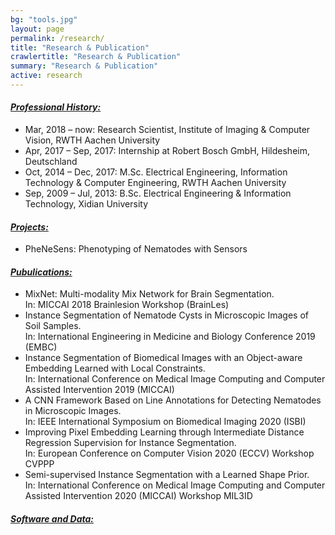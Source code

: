 ```yaml
---
bg: "tools.jpg"
layout: page
permalink: /research/
title: "Research & Publication"
crawlertitle: "Research & Publication"
summary: "Research & Publication"
active: research
---
```

<h4><i><u>Professional History:</u></i></h4>
<ul>
  <li><a class='pub_title'>Mar, 2018 – now: </a> Research Scientist, Institute of Imaging & Computer Vision, RWTH Aachen University</li>
  <li><a class='pub_title'>Apr, 2017 – Sep, 2017: </a> Internship at Robert Bosch GmbH, Hildesheim, Deutschland</li>
  <li><a class='pub_title'>Oct, 2014 – Dec, 2017: </a> M.Sc. Electrical Engineering, Information Technology & Computer Engineering, RWTH Aachen University</li>
  <li><a class='pub_title'>Sep, 2009 – Jul, 2013: </a> B.Sc. Electrical Engineering & Information Technology, Xidian University</li>
</ul>

<h4><i><u>Projects:</u></i></h4>
<ul>
  <li><a class='pub_title'>PheNeSens: </a> Phenotyping of Nematodes with Sensors</li>
</ul>

<h4><i><u>Pubulications:</u></i></h4>
<ul>
  <li><a class='pub_title'>MixNet: Multi-modality Mix Network for Brain Segmentation.</a> <br>In: MICCAI 2018 Brainlesion Workshop (BrainLes)</li>
  <li><a class='pub_title'>Instance Segmentation of Nematode Cysts in Microscopic Images of Soil Samples.</a> <br>In: International Engineering in Medicine and Biology Conference 2019 (EMBC)</li>
  <li><a class='pub_title'>Instance Segmentation of Biomedical Images with an Object-aware Embedding Learned with Local Constraints.</a> <br>In: International Conference on Medical Image Computing and Computer Assisted Intervention 2019 (MICCAI)</li>
  <li><a class='pub_title'>A CNN Framework Based on Line Annotations for Detecting Nematodes in Microscopic Images.</a> <br>In: IEEE International Symposium on Biomedical Imaging 2020 (ISBI)  </li>
  <li><a class='pub_title'>Improving Pixel Embedding Learning through Intermediate Distance Regression Supervision for Instance Segmentation.</a> <br>In: European Conference on Computer Vision 2020 (ECCV) Workshop CVPPP  </li>
  <li><a class='pub_title'>Semi-supervised Instance Segmentation with a Learned Shape Prior.</a> <br>In: International Conference on Medical Image Computing and Computer Assisted Intervention 2020 (MICCAI) Workshop MIL3ID</li>
</ul>

<h4><i><u>Software and Data:</u></i></h4>
<ul>
</ul>